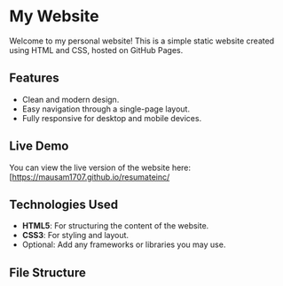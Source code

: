 # My Website

Welcome to my personal website! This is a simple static website created using HTML and CSS, hosted on GitHub Pages.

## Features

- Clean and modern design.
- Easy navigation through a single-page layout.
- Fully responsive for desktop and mobile devices.

## Live Demo

You can view the live version of the website here:  
[https://mausam1707.github.io/resumateinc/

## Technologies Used

- **HTML5**: For structuring the content of the website.
- **CSS3**: For styling and layout.
- Optional: Add any frameworks or libraries you may use.

## File Structure

